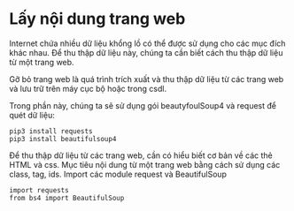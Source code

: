 # Lấy nội dung trang web
Internet chứa nhiều dữ liệu khổng lồ có thể được sử dụng cho các mục đích khác nhau. Để thu thập dữ liệu này, chúng ta cần biết cách thu thập dữ liệu từ một trang web.

Gỡ bỏ trang web là quá trình trích xuất và thu thập dữ liệu từ các trang web và lưu trữ trên máy cục bộ hoặc trong csdl.

Trong phần này, chúng ta sẽ sử dụng gói beautyfoulSoup4 và request để quét dữ liệu:
```
pip3 install requests
pip3 install beautifulsoup4
```

Để thu thập dữ liệu từ các trang web, cần có hiểu biết cơ bản về các thẻ HTML và css. Mục tiêu nội dung từ một trang web bằng cách sử dụng các class, tag, ids. Import các module request và BeautifulSoup 

```
import requests
from bs4 import BeautifulSoup
```

